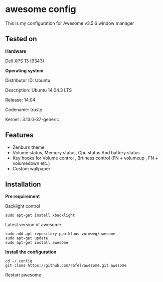 # awesome config
This is my configuration for Awesome v3.5.6 window manager

## Tested on


**Hardware**

Dell XPS 13 (9343) 


**Operating system**

Distributor ID:	Ubuntu

Description:	Ubuntu 14.04.3 LTS

Release:	14.04

Codename:	trusty

Kernel : 3.13.0-37-generic


## Features

- Zenburn theme
- Volume status, Memory status, Cpu status And battery status
- Key hooks for Volume control , Brtiness control (FN + volumeup , FN + volumedown  etc.)
- Custom wallpaper


## Installation


**Pre requirement**

Backlight control

    sudo apt-get install xbacklight


Latest version of awesome

    sudo add-apt-repository ppa:klaus-vormweg/awesome
    sudo apt-get update
    sudo apt-get install awesome

    
**Install the configuration** 

    cd ~/.config
    git clone https://github.com/rafel/awesome.git awesome


Restart awesome

